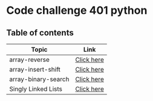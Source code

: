 # Code challenge 401 python

## Table of contents


| Topic         | Link                                                                                                         |
| ------------- | ------------------------------------------------------------------------------------------------------------ |
| array-reverse | [Click here](https://github.com/QamarAlkhatib/data-structures-and-algorithms-401/blob/main/code401/array-reverse/README.md) |
| array-insert-shift | [Click here](https://github.com/QamarAlkhatib/data-structures-and-algorithms-401/blob/main/code401/array-insert-shift/README.md) |
| array-binary-search| [Click here](https://github.com/QamarAlkhatib/data-structures-and-algorithms-401/blob/main/code401/array-binary-search/README.md) |
| Singly Linked Lists| [Click here](https://github.com/QamarAlkhatib/data-structures-and-algorithms-401/blob/main/code401/Singly-Linked-Lists/README.md)
